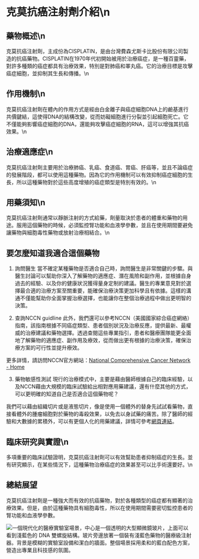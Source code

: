# 克莫抗癌注射劑介紹\n
## 藥物概述\n
克莫抗癌注射劑，主成份為CISPLATIN，是由台灣費森尤斯卡比股份有限公司製造的抗癌藥物。CISPLATIN在1970年代初開始被用於治療癌症，是一種百靈藥，對許多種類的癌症都具有治療效果，特別是對肺癌和睪丸癌。它的治療目標是攻擊癌症細胞，並抑制其生長和傳播。\n
## 作用機制\n
克莫抗癌注射劑在體內的作用方式是經由白金離子與癌症細胞DNA上的鹼基進行共價鍵結，這使得DNA的結構改變，從而妨礙細胞進行分裂並引起細胞死亡。它不僅能夠影響癌症細胞的DNA，還能夠攻擊癌症細胞的RNA，這可以增強其抗癌效果。\n
## 治療適應症\n
克莫抗癌注射劑主要用於治療肺癌、乳癌、食道癌、胃癌、肝癌等，並且不論癌症的發展階段，都可以使用這種藥物。因為它的作用機制可以有效抑制癌症細胞的生長，所以這種藥物對於這些高度增殖的癌症類型是特別有效的。\n
## 用藥須知\n
克莫抗癌注射劑通常以靜脈注射的方式給藥，劑量取決於患者的體重和藥物的用途。服用這個藥物的時候，必須監控腎功能和血液學參數，並且在使用期間要避免讓藥物與細胞毒性藥物或放射治療相結合。\n
## 要怎麼知道我適合這個藥物

1. 詢問醫生
當不確定某種藥物是否適合自己時，詢問醫生是非常關鍵的步驟。與醫生討論可以幫助你深入了解藥物的適應症、潛在風險和副作用，並根據自身過去的經驗、以及你的健康狀況獲得量身定制的建議。醫生的專業意見對於選擇最合適的治療方案至關重要，能確保治療決策更加科學且有依據。這樣的溝通不僅能幫助你全面掌握治療選擇，也能讓你在整個治療過程中做出更明智的決策。

2. 查詢NCCN guidline
此外，我們還可以參考NCCN（美國國家綜合癌症網絡）指南，該指南根據不同癌症類型、患者個別狀況及治療反應，提供最新、最權威的治療建議和藥物選擇。透過查閱這些專業指引，患者和醫療團隊能更全面地了解藥物的適應症、副作用及療效，從而做出更有根據的治療決策，確保治療方案的可行性並提升療效。

更多詳情，請訪問NCCN官方網站：[National Comprehensive Cancer Network - Home](https://www.nccn.org/)

3. 藥物敏感性測試
現行的治療模式中，主要是藉由醫師根據自己的臨床經驗，以及NCCN藉由大規模的臨床試驗給出相對應用藥建議，還有什麼其他的方式，可以更明確的知道自己是否適合這個藥物呢？

我們可以藉由組織切片或是液態切片，像是使用一個體外的替身先試試看藥物，直接看體外的腫瘤細胞對於藥物的毒殺效果，以免去以身試藥的痛苦。除了醫師的經驗和大數據的累積外，可以有更個人化的用藥建議，詳情可參考[網頁連結](https://info.cancerfree.io/)。

## 臨床研究與實證\n
多項重要的臨床試驗證明，克莫抗癌注射劑可以有效幫助患者抑制癌症的生長。並有研究顯示，在某些情況下，這種藥物治療癌症的效果甚至可以比手術還要好。\n
## 總結展望
克莫抗癌注射劑是一種強大而有效的抗癌藥物，對於各種類型的癌症都有顯著的治療效果。但是，由於這種藥物具有細胞毒性，所以在使用期間需要密切監控患者的腎功能和血液學參數。

![一個現代化的醫療實驗室場景，中心是一個透明的大型顯微鏡玻片，上面可以看到淺藍色的 DNA 雙螺旋結構。玻片旁邊放著一個裝有淺藍色藥物的醫療級注射器。背景是模糊的實驗室設備和潔白的牆面。整個場景採用柔和的藍白配色方案，營造出專業且科技感的氛圍。](https://i.imgur.com/oRogBlZ.jpeg)